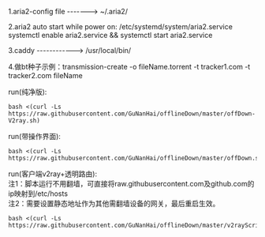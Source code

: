 1.aria2-config file ------->  ~/.aria2/

2.aria2  auto start while power on:
/etc/systemd/system/aria2.service
systemctl enable aria2.service && systemctl start aria2.service

3.caddy                         ------------>  /usr/local/bin/

4.做bt种子示例：transmission-create -o fileName.torrent -t tracker1.com -t tracker2.com fileName

run(纯净版):
```
bash <(curl -Ls https://raw.githubusercontent.com/GuNanHai/offlineDown/master/offDown-V2ray.sh)
```

run(带操作界面):
```
bash <(curl -Ls https://raw.githubusercontent.com/GuNanHai/offlineDown/master/offDown.sh)
```

run(客户端v2ray+透明路由):  
注1：脚本运行不用翻墙，可直接将raw.githubusercontent.com及github.com的ip映射到/etc/hosts                          
注2：需要设置静态地址作为其他需翻墙设备的网关，最后重启生效。
```
bash <(curl -Ls https://raw.githubusercontent.com/GuNanHai/offlineDown/master/v2rayScript/tproxy/v2rayC_tproxy.sh)
```

